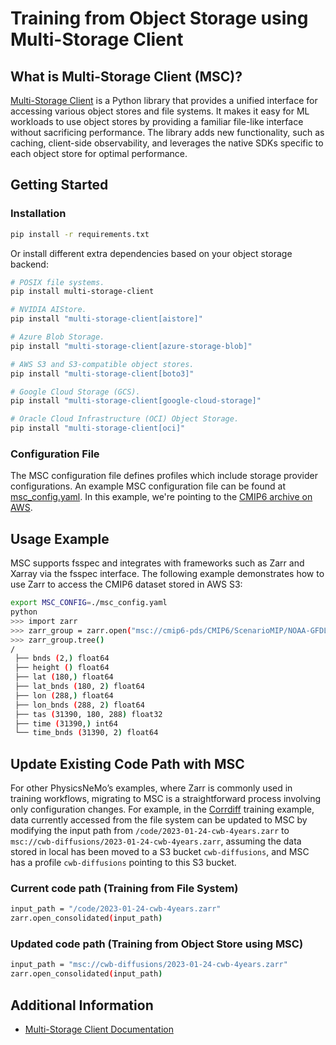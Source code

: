 # Training from Object Storage using Multi-Storage Client

## What is Multi-Storage Client (MSC)?

[Multi-Storage Client](https://github.com/NVIDIA/multi-storage-client) is a Python
library that provides a unified interface for accessing various object stores and
file systems. It makes it easy for ML workloads to use object stores by providing
a familiar file-like interface without sacrificing performance. The library adds
new functionality, such as caching, client-side observability, and leverages the native
SDKs specific to each object store for optimal performance.

## Getting Started

### Installation

```bash
pip install -r requirements.txt
```

Or install different extra dependencies based on your object storage backend:

```bash
# POSIX file systems.
pip install multi-storage-client

# NVIDIA AIStore.
pip install "multi-storage-client[aistore]"

# Azure Blob Storage.
pip install "multi-storage-client[azure-storage-blob]"

# AWS S3 and S3-compatible object stores.
pip install "multi-storage-client[boto3]"

# Google Cloud Storage (GCS).
pip install "multi-storage-client[google-cloud-storage]"

# Oracle Cloud Infrastructure (OCI) Object Storage.
pip install "multi-storage-client[oci]"
```

### Configuration File

The MSC configuration file defines profiles which include storage provider configurations.
An example MSC configuration file can be found at [msc_config.yaml](./msc_config.yaml).
In this example, we're pointing to the [CMIP6 archive on AWS](https://registry.opendata.aws/cmip6/).

## Usage Example

MSC supports fsspec and integrates with frameworks such as Zarr and Xarray via
the fsspec interface. The following example demonstrates how to use Zarr to
access the CMIP6 dataset stored in AWS S3:

```bash
export MSC_CONFIG=./msc_config.yaml
python
>>> import zarr
>>> zarr_group = zarr.open("msc://cmip6-pds/CMIP6/ScenarioMIP/NOAA-GFDL/GFDL-ESM4/ssp119/r1i1p1f1/day/tas/gr1/v20180701")
>>> zarr_group.tree()
/
 ├── bnds (2,) float64
 ├── height () float64
 ├── lat (180,) float64
 ├── lat_bnds (180, 2) float64
 ├── lon (288,) float64
 ├── lon_bnds (288, 2) float64
 ├── tas (31390, 180, 288) float32
 ├── time (31390,) int64
 └── time_bnds (31390, 2) float64
```

## Update Existing Code Path with MSC

For other PhysicsNeMo’s examples, where Zarr is commonly used in training workflows,
migrating to MSC is a straightforward process involving only configuration changes.
For example, in the [Corrdiff](../generative/corrdiff/) training example, data
currently accessed from the file system can be updated to MSC by modifying the
input path from `/code/2023-01-24-cwb-4years.zarr` to `msc://cwb-diffusions/2023-01-24-cwb-4years.zarr`,
assuming the data stored in local has been moved to a S3 bucket `cwb-diffusions`,
and MSC has a profile `cwb-diffusions` pointing to this S3 bucket.

### Current code path (Training from File System)

```bash
input_path = "/code/2023-01-24-cwb-4years.zarr"
zarr.open_consolidated(input_path)
```

### Updated code path (Training from Object Store using MSC)

```bash
input_path = "msc://cwb-diffusions/2023-01-24-cwb-4years.zarr"
zarr.open_consolidated(input_path)
```

## Additional Information

- [Multi-Storage Client Documentation](https://nvidia.github.io/multi-storage-client/)
